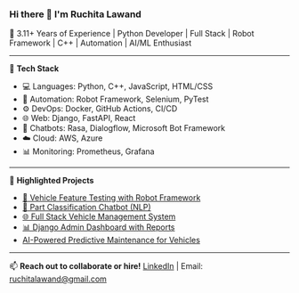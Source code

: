 ### Hi there 👋 I'm Ruchita Lawand

💼 3.11+ Years of Experience | Python Developer | Full Stack | Robot Framework | C++ | Automation | AI/ML Enthusiast

---

🔧 **Tech Stack**
- 💻 Languages: Python, C++, JavaScript, HTML/CSS
- 🧪 Automation: Robot Framework, Selenium, PyTest
- ⚙️ DevOps: Docker, GitHub Actions, CI/CD
- 🌐 Web: Django, FastAPI, React
- 🤖 Chatbots: Rasa, Dialogflow, Microsoft Bot Framework
- ☁️ Cloud: AWS, Azure
- 📊 Monitoring: Prometheus, Grafana

---

📌 **Highlighted Projects**
- [🔧 Vehicle Feature Testing with Robot Framework](https://github.com/ruchitalawand/robot-vehicle-testing)
- [🤖 Part Classification Chatbot (NLP)](https://github.com/ruchitalawand/part-classification-chatbot)
- [🌐 Full Stack Vehicle Management System](https://github.com/ruchitalawand/vehicle-management-system)
- [📊 Django Admin Dashboard with Reports](https://github.com/ruchitalawand/django-admin-dashboard)
- [AI-Powered Predictive Maintenance for Vehicles](https://github.com/ruchitalawand/AI-Powered-Predictive-Maintenance-for-Vehicles)

---

📫 **Reach out to collaborate or hire!**
[LinkedIn](http://linkedin.com/in/ruchita-lawand-1335571b9) | Email: ruchitalawand@gmail.com
